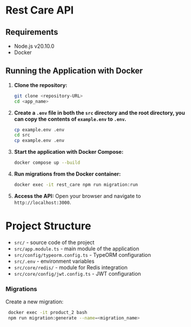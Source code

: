# Rest Care API

## Requirements
- Node.js v20.10.0
- Docker

## Running the Application with Docker

1. **Clone the repository:**
    ```sh
    git clone <repository-URL>
    cd <app_name>
    ```

2. **Create a `.env` file in both the `src` directory and the root directory, you can copy the contents of `example.env` to `.env`.**
    ```sh
    cp example.env .env
    cd src
    cp example.env .env
    ```

3. **Start the application with Docker Compose:**
    ```sh
    docker compose up --build
    ```

4. **Run migrations from the Docker container:**
    ```sh
    docker exec -it rest_care npm run migration:run
    ```

5. **Access the API:**
   Open your browser and navigate to `http://localhost:3000`.

# Project Structure

- `src/` - source code of the project
- `src/app.module.ts` - main module of the application
- `src/config/typeorm.config.ts` - TypeORM configuration
- `src/.env` - environment variables
- `src/core/redis/` - module for Redis integration
- `src/core/config/jwt.config.ts` - JWT configuration


### Migrations
Create a new migration:
```sh
 docker exec -it product_2 bash
 npm run migration:generate --name=<migration_name>